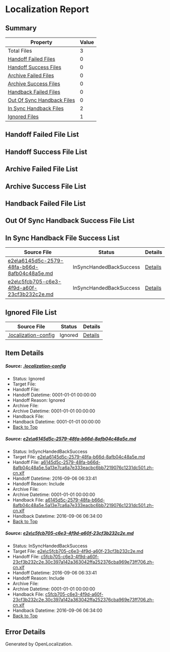# <a name='report-top'></a> Localization Report

## Summary
 Property | Value 
 -------- | ----- 
 Total Files | 3
[ Handoff Failed Files ](#handoff-failed-list)| 0
[ Handoff Success Files ](#handoff-success-list)| 0
[ Archive Failed Files ](#archive-failed-list)| 0
[ Archive Success Files ](#archive-success-list)| 0
[ Handback Failed Files ](#handback-failed-list)| 0
[ Out Of Sync Handback Files ](#outofsync-handback-success-list)| 0
[ In Sync Handback Files ](#insync-handback-success-list)| 2
[ Ignored Files ](#ignored-list)| 1

## <a name='handoff-failed-list'></a> Handoff Failed File List

## <a name='handoff-success-list'></a> Handoff Success File List

## <a name='archive-failed-list'></a> Archive Failed File List

## <a name='archive-success-list'></a> Archive Success File List

## <a name='handback-failed-list'></a> Handback Failed File List

## <a name='outofsync-handback-success-list'></a> Out Of Sync Handback Success File List

## <a name='insync-handback-success-list'></a> In Sync Handback File Success List
 Source File | Status | Details 
 ----------- | ------ | ------- 
 [e2e\a6145d5c-2579-48fa-b66d-8afb04c48a5e.md](https://github.com/OpenLocalizationTestOrg/ol-test0/blob/0234baa273f242caedbdbcba59a55d1591876c24/e2e/a6145d5c-2579-48fa-b66d-8afb04c48a5e.md) | InSyncHandedBackSuccess | [Details](#9ca016f3a834743d18e3893fab6472eda45c358d1)
 [e2e\c5fcb705-c6e3-4f9d-a60f-23cf3b232c2e.md](https://github.com/OpenLocalizationTestOrg/ol-test0/blob/0234baa273f242caedbdbcba59a55d1591876c24/e2e/c5fcb705-c6e3-4f9d-a60f-23cf3b232c2e.md) | InSyncHandedBackSuccess | [Details](#dbf07e63b7cd569c26bd5dd0a4c47d831302d7af2)

## <a name='ignored-list'></a> Ignored File List
 Source File | Status | Details 
 ----------- | ------ | ------- 
 [.localization-config](https://github.com/OpenLocalizationTestOrg/ol-test0/blob/0234baa273f242caedbdbcba59a55d1591876c24/.localization-config) | Ignored | [Details](#3d4f252ac210baf56311d7e97dcc2db10974dbd20)

## Item Details
##### <a name='3d4f252ac210baf56311d7e97dcc2db10974dbd20'></a> Source: [.localization-config](https://github.com/OpenLocalizationTestOrg/ol-test0/blob/0234baa273f242caedbdbcba59a55d1591876c24/.localization-config)
* Status: Ignored
* Target File: 
* Handoff File: 
* Handoff Datetime: 0001-01-01 00:00:00
* Handoff Reason: Ignored
* Archive File: 
* Archive Datetime: 0001-01-01 00:00:00
* Handback File: 
* Handback Datetime: 0001-01-01 00:00:00
* [Back to Top](#report-top)

##### <a name='9ca016f3a834743d18e3893fab6472eda45c358d1'></a> Source: [e2e\a6145d5c-2579-48fa-b66d-8afb04c48a5e.md](https://github.com/OpenLocalizationTestOrg/ol-test0/blob/0234baa273f242caedbdbcba59a55d1591876c24/e2e/a6145d5c-2579-48fa-b66d-8afb04c48a5e.md)
* Status: InSyncHandedBackSuccess
* Target File: [e2e\a6145d5c-2579-48fa-b66d-8afb04c48a5e.md](https://github.com/OpenLocalizationTestOrg/ol-test0-zhcn/blob/393a283ef86a307dcc92dd7693c6ced2ec383461/e2e/a6145d5c-2579-48fa-b66d-8afb04c48a5e.md)
* Handoff File: [a6145d5c-2579-48fa-b66d-8afb04c48a5e.5a13e7ca6a7e333eacbc6bb7219076c1231dc501.zh-cn.xlf](https://github.com/OpenLocalizationTestOrg/ol-test0-handoff/blob/7e9f3e00f169bb1517a0217c0260f1dee6e0b878/ol-handoff/OpenLocalizationTestOrg/ol-test0-zhcn/ci/high/a6145d5c-2579-48fa-b66d-8afb04c48a5e.5a13e7ca6a7e333eacbc6bb7219076c1231dc501.zh-cn.xlf)
* Handoff Datetime: 2016-09-06 06:33:41
* Handoff Reason: Include
* Archive File: 
* Archive Datetime: 0001-01-01 00:00:00
* Handback File: [a6145d5c-2579-48fa-b66d-8afb04c48a5e.5a13e7ca6a7e333eacbc6bb7219076c1231dc501.zh-cn.xlf](https://github.com/OpenLocalizationTestOrg/ol-test0-handback/blob/0201905b8276950502a4e2012c95d7d305e60845/ol-handback/OpenLocalizationTestOrg/ol-test0-zhcn/ci/high/a6145d5c-2579-48fa-b66d-8afb04c48a5e.5a13e7ca6a7e333eacbc6bb7219076c1231dc501.zh-cn.xlf)
* Handback Datetime: 2016-09-06 06:34:00
* [Back to Top](#report-top)

##### <a name='dbf07e63b7cd569c26bd5dd0a4c47d831302d7af2'></a> Source: [e2e\c5fcb705-c6e3-4f9d-a60f-23cf3b232c2e.md](https://github.com/OpenLocalizationTestOrg/ol-test0/blob/0234baa273f242caedbdbcba59a55d1591876c24/e2e/c5fcb705-c6e3-4f9d-a60f-23cf3b232c2e.md)
* Status: InSyncHandedBackSuccess
* Target File: [e2e\c5fcb705-c6e3-4f9d-a60f-23cf3b232c2e.md](https://github.com/OpenLocalizationTestOrg/ol-test0-zhcn/blob/393a283ef86a307dcc92dd7693c6ced2ec383461/e2e/c5fcb705-c6e3-4f9d-a60f-23cf3b232c2e.md)
* Handoff File: [c5fcb705-c6e3-4f9d-a60f-23cf3b232c2e.30c397a142a363042ffa252376cba969e73ff706.zh-cn.xlf](https://github.com/OpenLocalizationTestOrg/ol-test0-handoff/blob/7e9f3e00f169bb1517a0217c0260f1dee6e0b878/ol-handoff/OpenLocalizationTestOrg/ol-test0-zhcn/ci/high/c5fcb705-c6e3-4f9d-a60f-23cf3b232c2e.30c397a142a363042ffa252376cba969e73ff706.zh-cn.xlf)
* Handoff Datetime: 2016-09-06 06:33:41
* Handoff Reason: Include
* Archive File: 
* Archive Datetime: 0001-01-01 00:00:00
* Handback File: [c5fcb705-c6e3-4f9d-a60f-23cf3b232c2e.30c397a142a363042ffa252376cba969e73ff706.zh-cn.xlf](https://github.com/OpenLocalizationTestOrg/ol-test0-handback/blob/0201905b8276950502a4e2012c95d7d305e60845/ol-handback/OpenLocalizationTestOrg/ol-test0-zhcn/ci/high/c5fcb705-c6e3-4f9d-a60f-23cf3b232c2e.30c397a142a363042ffa252376cba969e73ff706.zh-cn.xlf)
* Handback Datetime: 2016-09-06 06:34:00
* [Back to Top](#report-top)


## Error Details

Generated by OpenLocalization.
